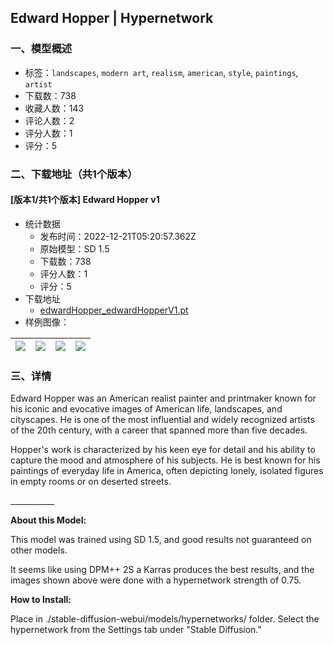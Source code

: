 ## Edward Hopper | Hypernetwork
### 一、模型概述

- 标签：`landscapes`, `modern art`, `realism`, `american`, `style`, `paintings`, `artist`
- 下载数：738
- 收藏人数：143
- 评论人数：2
- 评分人数：1
- 评分：5

### 二、下载地址（共1个版本）

#### [版本1/共1个版本] Edward Hopper v1

- 统计数据
  - 发布时间：2022-12-21T05:20:57.362Z
  - 原始模型：SD 1.5
  - 下载数：738
  - 评分人数：1
  - 评分：5
- 下载地址
  - [edwardHopper_edwardHopperV1.pt](https://civitai.com/api/download/models/1839)
- 样例图像：

| <img src="https://image.civitai.com/xG1nkqKTMzGDvpLrqFT7WA/da261afa-6cc1-4b22-1a07-1a91216ada00/width=450/16066.jpeg" /> | <img src="https://image.civitai.com/xG1nkqKTMzGDvpLrqFT7WA/40305386-e53b-4452-17ff-8beb7ddb8700/width=450/16073.jpeg" /> | <img src="https://image.civitai.com/xG1nkqKTMzGDvpLrqFT7WA/11bf12a8-800b-40f9-c631-6e8e705a0a00/width=450/16072.jpeg" /> | <img src="https://image.civitai.com/xG1nkqKTMzGDvpLrqFT7WA/31a5ae6f-d54d-4a67-cdc3-ec09abc5fe00/width=450/16071.jpeg" /> |
| ---- | ---- | ---- | ---- |


### 三、详情
<p>Edward Hopper was an American realist painter and printmaker known for his iconic and evocative images of American life, landscapes, and cityscapes. He is one of the most influential and widely recognized artists of the 20th century, with a career that spanned more than five decades.</p><p>Hopper's work is characterized by his keen eye for detail and his ability to capture the mood and atmosphere of his subjects. He is best known for his paintings of everyday life in America, often depicting lonely, isolated figures in empty rooms or on deserted streets.</p><p>___________</p><p><strong>About this Model:</strong></p><p>This model was trained using SD 1.5, and good results not guaranteed on other models.</p><p>It seems like using DPM++ 2S a Karras produces the best results, and the images shown above were done with a hypernetwork strength of 0.75.</p><p><strong>How to Install:</strong></p><p>Place in ./stable-diffusion-webui/models/hypernetworks/ folder. Select the hypernetwork from the Settings tab under "Stable Diffusion."</p>